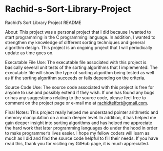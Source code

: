 # Rachid-s-Sort-Library-Project

Rachid’s Sort Library Project README

About: 
  This project was a personal project that I did because I wanted to start programming in the C programming language. In addition, I wanted to strengthen my knowledge of different sorting techniques and general algorithm design. This project is an ongoing project that I will periodically update as time goes on.

Executable File Use: 
  The executable file associated with this project is basically several unit tests of the sorting algorithms that I implemented. The executable file will show the type of sorting algorithm being tested as well as if the sorting algorithm succeeds or fails depending on the criteria.

Source Code Use: 
  The source code associated with this project is free for anyone to use and possibly extend if they wish. If one has found any bugs or has any suggestions relating to the source code, please feel free to comment on the project page or e-mail me at rachidtelfort@gmail.com.

Final Notes: 
  This project really helped me understand pointer arithmetic and memory manipulation on a much deeper level. In addition, it has helped me gain deeper insight into sorting algorithms and has helped me appreciate the hard work that later programming languages do under the hood in order to make programmer’s lives easier. I hope my fellow coders will learn as much as I did and find the source code helpful to fill their needs. If you have read this, thank you for visiting my GitHub page, it is much appreciated.

